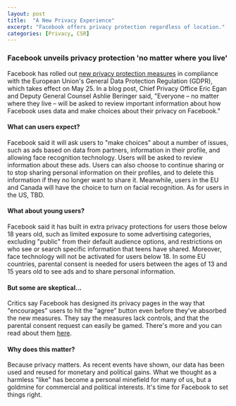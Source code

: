 ```yaml
---
layout: post
title:  "A New Privacy Experience"
excerpt: "Facebook offers privacy protection regardless of location."
categories: [Privacy, CSR]
---
```


### Facebook unveils privacy protection 'no matter where you live'

Facebook has rolled out <a href="https://newsroom.fb.com/news/2018/04/new-privacy-protections/" target="_blank">new privacy protection measures</a> in compliance with the European Union's General Data Protection Regulation (GDPR), which takes effect on May 25. In a blog post, Chief Privacy Office Eric Egan and Deputy General Counsel Ashlie Beringer said, "Everyone – no matter where they live – will be asked to review important information about how Facebook uses data and make choices about their privacy on Facebook."

#### What can users expect?

Facebook said it will ask users to "make choices" about a number of issues, such as ads based on data from partners, information in their profile, and allowing face recognition technology. Users will be asked to review information about these ads. Users can also choose to continue sharing or to stop sharing personal information on their profiles, and to delete this information if they no longer want to share it. Meanwhile, users in the EU and Canada will have the choice to turn on facial recognition. As for users in the US, TBD.

#### What about young users?

Facebook said it has built in extra privacy protections for users those below 18 years old, such as limited exposure to some advertising categories, excluding "public" from their default audience options, and restrictions on who see or search specific information that teens have shared. Moreover, face technology will not be activated for users below 18. In some EU countries, parental consent is needed for users between the ages of 13 and 15 years old to see ads and to share personal information.

#### But some are skeptical...

Critics say Facebook has designed its privacy pages in the way that "encourages" users to hit the "agree" button even before they've absorbed the new measures. They say the measures lack controls, and that the parental consent request can easily be gamed. There's more and you can read about them <a href="https://techcrunch.com/2018/04/17/facebook-gdpr-changes/" target="_blank">here</a>.

#### Why does this matter?

Because privacy matters. As recent events have shown, our data has been used and reused for monetary and political gains. What we thought as a harmless "like" has become a personal minefield for many of us, but a goldmine for commercial and political interests. It's time for Facebook to set things right.  
